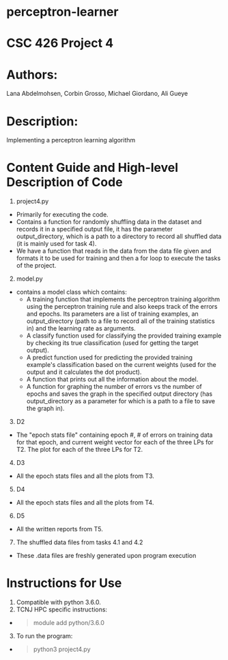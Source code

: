 # perceptron-learner
# CSC 426 Project 4
# Authors: 
 Lana Abdelmohsen, Corbin Grosso, Michael Giordano, Ali Gueye
# Description: 
Implementing a perceptron learning algorithm
# Content Guide and High-level Description of Code
1. project4.py 
- Primarily for executing the code.
- Contains a function for randomly shuffling data in the dataset and records it in a specified output file, it has the parameter output_directory, which is a
path to a directory to record all shuffled data (it is mainly used for task 4). 
- We have a function that reads in the data from the data file given and formats it to be used for training and then a for loop to execute the tasks of the project.
2. model.py 
- contains a model class which contains: 
  - A training function that implements the perceptron training algorithm using the perceptron training rule and also keeps track of the errors and epochs. Its parameters are a list of training examples, an output_directory (path to a file to record all of the training statistics in) and the learning rate as arguments. 
  - A classify function used for classifying the provided training example by checking its true classification (used for getting the target output).
  - A predict function used for predicting the provided training example's classification based on the current weights (used for the output and it calculates the dot product).
  - A function that prints out all the information about the model.
  - A function for graphing the number of errors vs the number of epochs and saves the graph in the specified output directory (has output_directory as a parameter for which is a path to a file to save the graph in).
3. D2
- The "epoch stats file" containing epoch #, # of errors on training data for that epoch, and current weight vector for each of the three LPs for T2. The plot for each of the three LPs for T2.
4. D3
- All the epoch stats files and all the plots from T3.
5. D4
- All the epoch stats files and all the plots from T4.
6. D5
- All the written reports from T5. 
7. The shuffled data files from tasks 4.1 and 4.2 
- These .data files are freshly generated upon program execution
# Instructions for Use
1. Compatible with python 3.6.0. 
2. TCNJ HPC specific instructions:
- > module add python/3.6.0
3. To run the program:
- > python3 project4.py 
